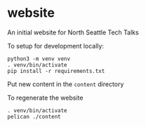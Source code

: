 # website
An initial website for North Seattle Tech Talks

To setup for development locally:

```
python3 -m venv venv
. venv/bin/activate
pip install -r requirements.txt
```

Put new content in the `content` directory

To regenerate the website
```
. venv/bin/activate
pelican ./content
```
